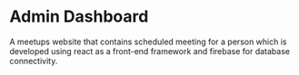 # Admin Dashboard
A meetups website that contains scheduled meeting for a person which is developed using react as a front-end framework and firebase for database connectivity. 
